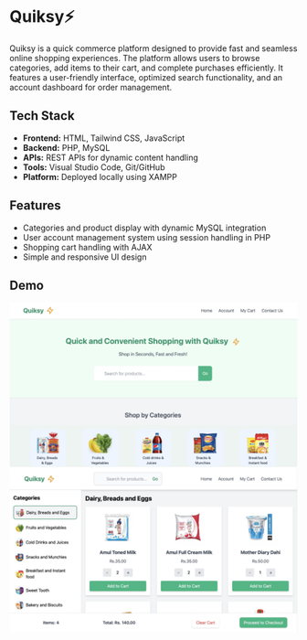 # Quiksy⚡
Quiksy is a quick commerce platform designed to provide fast and seamless online shopping experiences. The platform allows users to browse categories, add items to their cart, and complete purchases efficiently. It features a user-friendly interface, optimized search functionality, and an account dashboard for order management.  


## Tech Stack  
- **Frontend:** HTML, Tailwind CSS, JavaScript  
- **Backend:** PHP, MySQL  
- **APIs:** REST APIs for dynamic content handling  
- **Tools:** Visual Studio Code, Git/GitHub  
- **Platform:** Deployed locally using XAMPP  

## Features  
- Categories and product display with dynamic MySQL integration  
- User account management system using session handling in PHP  
- Shopping cart handling with AJAX
- Simple and responsive UI design  


## Demo   

![Landing Page](ss/landing.jpg)  
![Categories Page](ss/categories.jpg)

